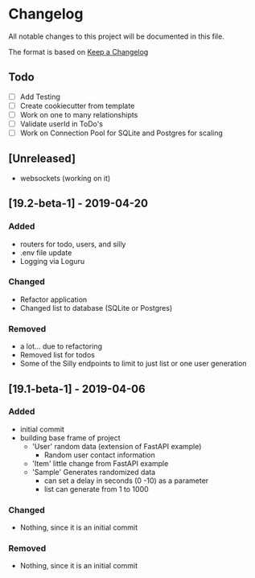 # Changelog
All notable changes to this project will be documented in this file.

The format is based on [Keep a Changelog](https://keepachangelog.com/en/1.0.0/) 

## Todo
- [ ] Add Testing
- [ ] Create cookiecutter from template
- [ ] Work on one to many relationshipts
- [ ] Validate userId in ToDo's
- [ ] Work on Connection Pool for SQLite and Postgres for scaling

## [Unreleased]
- websockets (working on it)


## [19.2-beta-1] - 2019-04-20
### Added
- routers for todo, users, and silly
- .env file update
- Logging via Loguru

### Changed
- Refactor application
- Changed list to database (SQLite or Postgres)

### Removed
- a lot... due to refactoring
- Removed list for todos
- Some of the Silly endpoints to limit to just list or one user generation

## [19.1-beta-1] - 2019-04-06
### Added
- initial commit
- building base frame of project
  - 'User' random data (extension of FastAPI example)
    - Random user contact information
  - 'Item' little change from FastAPI example
  - 'Sample' Generates randomized data
    - can set a delay in seconds (0 -10) as a parameter 
    - list can generate from 1 to 1000 

### Changed
- Nothing, since it is an initial commit

### Removed
- Nothing, since it is an initial commit
